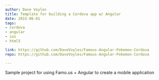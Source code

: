 ```yaml
---
author: Dave Voyles
title: Template for building a Cordova app w/ Angular
date: 2015-06-01
tags: 
- cordova
- angular
- ios
- html5

link: https://github.com/DaveVoyles/Famous-Angular-Pokemon-Cordova
repo: https://github.com/DaveVoyles/Famous-Angular-Pokemon-Cordova

---
```

Sample project for using Famo.us + Angular to create a mobile application
